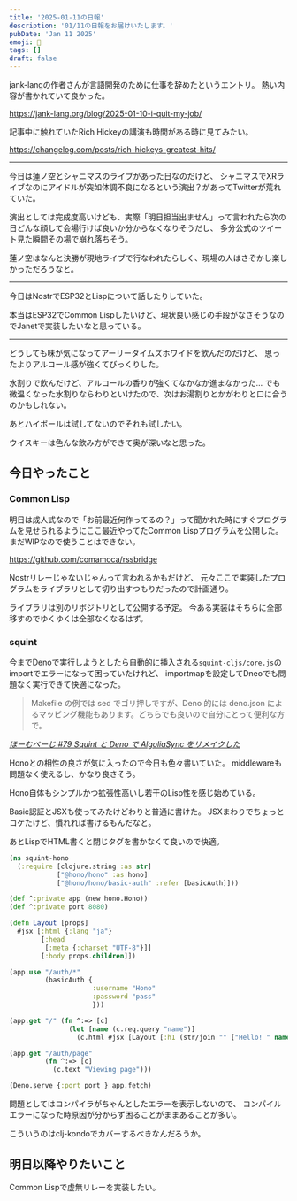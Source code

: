 ```yaml
---
title: '2025-01-11の日報'
description: '01/11の日報をお届けいたします。'
pubDate: 'Jan 11 2025'
emoji: 🦊
tags: []
draft: false
---
```


jank-langの作者さんが言語開発のために仕事を辞めたというエントリ。
熱い内容が書かれていて良かった。

https://jank-lang.org/blog/2025-01-10-i-quit-my-job/

記事中に触れていたRich Hickeyの講演も時間がある時に見てみたい。

https://changelog.com/posts/rich-hickeys-greatest-hits/

---

今日は蓮ノ空とシャニマスのライブがあった日なのだけど、
シャニマスでXRライブなのにアイドルが突如体調不良になるという演出？があってTwitterが荒れていた。

演出としては完成度高いけども、実際「明日担当出ません」って言われたら次の日どんな顔して会場行けば良いか分からなくなりそうだし、
多分公式のツイート見た瞬間その場で崩れ落ちそう。

蓮ノ空はなんと決勝が現地ライブで行なわれたらしく、現場の人はさぞかし楽しかっただろうなと。

---

今日はNostrでESP32とLispについて話したりしていた。

本当はESP32でCommon
Lispしたいけど、現状良い感じの手段がなさそうなのでJanetで実装したいなと思っている。

---

どうしても味が気になってアーリータイムズホワイドを飲んだのだけど、
思ったよりアルコール感が強くてびっくりした。

水割りで飲んだけど、アルコールの香りが強くてなかなか進まなかった...
でも微温くなった水割りならわりといけたので、次はお湯割りとかがわりと口に合うのかもしれない。

あとハイボールは試してないのでそれも試したい。

ウイスキーは色んな飲み方ができて奥が深いなと思った。

## 今日やったこと

### Common Lisp

明日は成人式なので「お前最近何作ってるの？」って聞かれた時にすぐプログラムを見せられるようにここ最近やってたCommon
Lispプログラムを公開した。 まだWIPなので使うことはできない。

https://github.com/comamoca/rssbridge

Nostrリレーじゃないじゃんって言われるかもだけど、
元々ここで実装したプログラムをライブラリとして切り出すつもりだったので計画通り。

ライブラリは別のリポジトリとして公開する予定。
今ある実装はそちらに全部移すのでゆくゆくは全部なくなるはず。

### squint

今までDenoで実行しようとしたら自動的に挿入される`squint-cljs/core.js`のimportでエラーになって困っていたけれど、
importmapを設定してDneoでも問題なく実行できて快適になった。

> Makefile の例では sed でゴリ押しですが、Deno 的には deno.json
> によるマッピング機能もあります。どちらでも良いので自分にとって便利な方で。

_[ほーむぺーじ #79 Squint と Deno で AlgoliaSync をリメイクした](https://apribase.net/2024/05/16/squint-algoliasync/)_

Honoとの相性の良さが気に入ったので今日も色々書いていた。
middlewareも問題なく使えるし、かなり良さそう。

Hono自体もシンプルかつ拡張性高いし若干のLisp性を感じ始めている。

Basic認証とJSXも使ってみたけどわりと普通に書けた。
JSXまわりでちょっとコケたけど、慣れれば書けるもんだなと。

あとLispでHTML書くと閉じタグを書かなくて良いので快適。

```clj
(ns squint-hono
  (:require [clojure.string :as str]
            ["@hono/hono" :as hono] 
            ["@hono/hono/basic-auth" :refer [basicAuth]]))

(def ^:private app (new hono.Hono))
(def ^:private port 8080)

(defn Layout [props]
  #jsx [:html {:lang "ja"}
        [:head
         [:meta {:charset "UTF-8"}]]
        [:body props.children]])

(app.use "/auth/*"
         (basicAuth {
                     :username "Hono"
                     :password "pass"
                     }))

(app.get "/" (fn ^:=> [c]
               (let [name (c.req.query "name")]
                 (c.html #jsx [Layout [:h1 (str/join "" ["Hello! " name])]]))))

(app.get "/auth/page"
         (fn ^:=> [c]
           (c.text "Viewing page")))

(Deno.serve {:port port } app.fetch)
```

問題としてはコンパイラがちゃんとしたエラーを表示しないので、
コンパイルエラーになった時原因が分からず困ることがままあることが多い。

こういうのはclj-kondoでカバーするべきなんだろうか。

## 明日以降やりたいこと

Common Lispで虚無リレーを実装したい。
